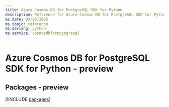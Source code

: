 ```yaml
---
title: Azure Cosmos DB for PostgreSQL SDK for Python
description: Reference for Azure Cosmos DB for PostgreSQL SDK for Python
ms.date: 03/06/2025
ms.topic: reference
ms.devlang: python
ms.service: cosmosdbforpostgresql
---
```

# Azure Cosmos DB for PostgreSQL SDK for Python - preview
## Packages - preview
[!INCLUDE [packages](cosmos-db-for-postgresql-index.md)]